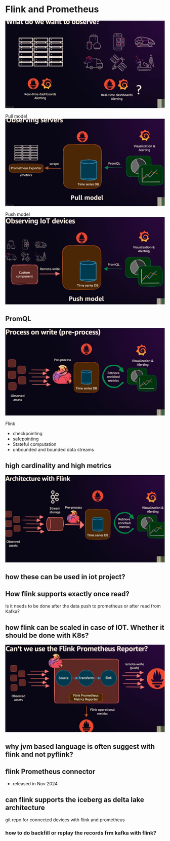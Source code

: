 # Flink and Prometheus




![img_2.png](img_2.png)


Pull model
![img_3.png](img_3.png)


Push model
![img_4.png](img_4.png)


## PromQL

![img_5.png](img_5.png)



Flink
* checkpointing
* safepointing
* Stateful computation
* unbounded and bounded data streams

## high cardinality and high metrics

![img_6.png](img_6.png)

## how these can be used in iot project?


## How flink supports exactly once read?
Is it needs to be done after the data push to prometheus or after read from Kafka?

## how flink can be scaled in case of IOT. Whether it should be done with K8s?

![img_7.png](img_7.png)

## why jvm based language is often suggest with flink and not pyflink?


## flink Prometheus connector
* released in Nov 2024

## can flink supports the iceberg as delta lake architecture


git repo for connected devices with flink and prometheus



### how to do backfill or replay the records frm kafka with flink?





